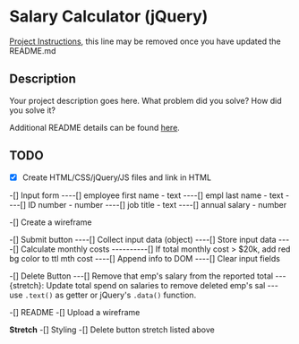 # Salary Calculator (jQuery)

[Project Instructions](./INSTRUCTIONS.md), this line may be removed once you have updated the README.md

## Description

Your project description goes here. What problem did you solve? How did you solve it?

Additional README details can be found [here](https://github.com/PrimeAcademy/readme-template/blob/master/README.md).

## TODO

-[x] Create HTML/CSS/jQuery/JS files and link in HTML

-[] Input form
----[] employee first name - text
----[] empl last name - text
----[] ID number - number
----[] job title - text
----[] annual salary - number

-[] Create a wireframe

-[] Submit button
----[] Collect input data (object)
----[] Store input data
----[] Calculate monthly costs
----------[] If total monthly cost > $20k, add red bg color to ttl mth cost
----[] Append info to DOM
----[] Clear input fields

-[] Delete Button
---[] Remove that emp's salary from the reported total
---{stretch}: Update total spend on salaries to remove deleted emp's sal
--- use `.text()` as getter or jQuery's `.data()` function.

-[] README
-[] Upload a wireframe

**Stretch**
-[] Styling
-[] Delete button stretch listed above
